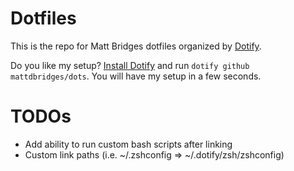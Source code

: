 # Dotfiles

This is the repo for Matt Bridges dotfiles organized by [Dotify](https://github.com/mattdbridges/dotify).

Do you like my setup? [Install Dotify](https://github.com/mattdbridges/dotify#installation) and run `dotify github mattdbridges/dots`. You will have my setup in a few seconds.

# TODOs

* Add ability to run custom bash scripts after linking
* Custom link paths (i.e. ~/.zshconfig => ~/.dotify/zsh/zshconfig)

